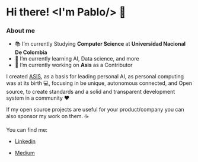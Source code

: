 # Hi there! <I'm Pablo/> 👋


### About me
- 📚 I’m currently Studying **Computer Science** at **Universidad Nacional De Colombia**
- 🌱 I’m currently learning AI, Data science, and more
- 🧱 I’m currently working on **Asis** as a Contributor

I created [ASIS](https://github.com/juanpablo91/Asis), as a basis for leading personal AI, as personal computing was at its birth 💻, focusing in
be unique, autonomous connected, and Open source, to create standards and a solid and transparent development system in a community ❤

If my open source projects are useful for your product/company you can also sponsor my work on them. ☕

You can find me:

- [Linkedin](https://www.example.com/my%20great%20page)

- [Medium](https://medium.com/@jpablogonzalezrod)
























<!--
**juanpablo91/juanpablo91** is a ✨ _special_ ✨ repository because its `README.md` (this file) appears on your GitHub profile.

Here are some ideas to get you started:

- 🔭 I’m currently working on ...
- 🌱 I’m currently learning ...
- 👯 I’m looking to collaborate on ...
- 🤔 I’m looking for help with ...
- 💬 Ask me about ...
- 📫 How to reach me: ...
- 😄 Pronouns: ...
- ⚡ Fun fact: ...
-->
